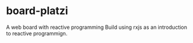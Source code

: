 # board-platzi
A web board with reactive programming
Build using rxjs as an introduction to reactive programmign.
